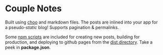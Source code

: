 # Couple Notes

Built using [choo](https://github.com/yoshuawuyts/choo) and markdown files. The posts are inlined into your app for a pseudo-*static* blog! Supports pagination & permalinks.

Some [npm scripts](https://docs.npmjs.com/misc/scripts) are included for creating new posts, building for production, and deploying to github pages from the [dist directory](https://gist.github.com/cobyism/4730490). Take a peek in **package.json**.
